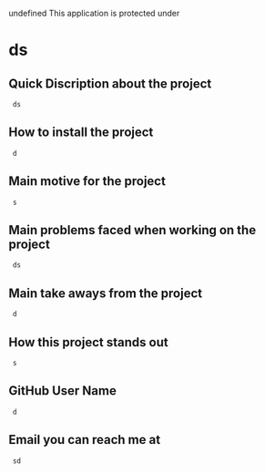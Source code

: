 
  undefined 
  This application is protected under 
   


  # ds 

  ## Quick Discription about the project 

  	 ds 

  ## How to install the project 

  	 d 

  ## Main motive for the project 

  	 s 

  ## Main problems faced when working on the project 
 
  	 ds 

  ## Main take aways from the project 

  	 d 

  ## How this project stands out 

  	 s 

  ## GitHub User Name 

  	 d 

  ## Email you can reach me at 

  	 sd 

